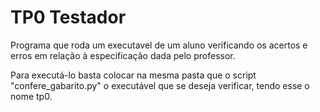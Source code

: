 TP0 Testador
=====

Programa que roda um executavel de um aluno verificando os acertos e erros em relação à especificação dada pelo professor.

Para executá-lo basta colocar na mesma pasta que o script "confere_gabarito.py" o executável que se deseja verificar, tendo esse o nome tp0.


